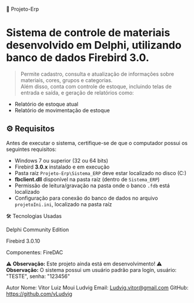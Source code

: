 🧾 Projeto-Erp

# Sistema de controle de materiais desenvolvido em Delphi, utilizando banco de dados Firebird 3.0. 
> Permite cadastro, consulta e atualização de informações sobre materiais, cores, grupos e categorias.  
> Além disso, conta com controle de estoque, incluindo telas de entrada e saída, e geração de relatórios como:
- Relatório de estoque atual
- Relatório de movimentação de estoque

## ⚙️ Requisitos

Antes de executar o sistema, certifique-se de que o computador possui os seguintes requisitos:

- Windows 7 ou superior (32 ou 64 bits)
- Firebird **3.0.x** instalado e em execução
- Pasta raíz `Projeto-Erp\Sistema_ERP` deve estar localizado no disco (C:)
- **fbclient.dll** disponível na pasta raíz (dentro de `Sistema_ERP`)
- Permissão de leitura/gravação na pasta onde o banco `.fdb` está localizado
- Configuração para conexão do banco de dados no arquivo `projetoIni.ini`, localizado na pasta raíz

🛠️ Tecnologias Usadas

Delphi Community Edition

Firebird 3.0.10

Componentes: FireDAC 

⚠️ **Observação:** Este projeto ainda está em desenvolvimento!
⚠️ **Observação:** O sistema possui um usuário padrão para login, usuário: "TESTE", senha: "123456"

Autor
Nome: Vitor Luiz Moui Ludvig
Email: Ludvig.vitor@gmail.com
GitHub: https://github.com/vLudvig
